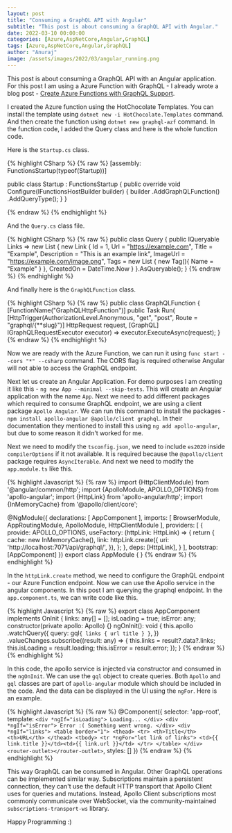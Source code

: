 ```yaml
---
layout: post
title: "Consuming a GraphQL API with Angular"
subtitle: "This post is about consuming a GraphQL API with Angular."
date: 2022-03-10 00:00:00
categories: [Azure,AspNetCore,Angular,GraphQL]
tags: [Azure,AspNetCore,Angular,GraphQL]
author: "Anuraj"
image: /assets/images/2022/03/angular_running.png
---
```

This post is about consuming a GraphQL API with an Angular application. For this post I am using a Azure Function with GraphQL - I already wrote a blog post - [Create Azure Functions with GraphQL Support](https://dotnetthoughts.net/create-azure-functions-with-graphql-support/).

I created the Azure function using the HotChocolate Templates. You can install the template using `dotnet new -i HotChocolate.Templates` command. And then create the function using `dotnet new graphql-azf` command. In the function code, I added the Query class and here is the whole function code.

Here is the `Startup.cs` class.

{% highlight CSharp %}
{% raw %}
[assembly: FunctionsStartup(typeof(Startup))]

public class Startup : FunctionsStartup
{
    public override void Configure(IFunctionsHostBuilder builder)
    {
        builder
            .AddGraphQLFunction()
            .AddQueryType<Query>();
    }
}

{% endraw %}
{% endhighlight %}

And the `Query.cs` class file.

{% highlight CSharp %}
{% raw %}
public class Query
{
    public IQueryable<Link> Links => new List<Link>
    {
        new Link
        {
            Id = 1,
            Url = "https://example.com",
            Title = "Example",
            Description = "This is an example link",
            ImageUrl = "https://example.com/image.png",
            Tags = new List<Tag> { new Tag(){ Name = "Example" } },
            CreatedOn = DateTime.Now
        }
    }.AsQueryable();
}
{% endraw %}
{% endhighlight %}

And finally here is the `GraphQLFunction` class.

{% highlight CSharp %}
{% raw %}
public class GraphQLFunction
{
    [FunctionName("GraphQLHttpFunction")]
    public Task<IActionResult> Run(
        [HttpTrigger(AuthorizationLevel.Anonymous, "get", "post", Route = "graphql/{**slug}")] 
        HttpRequest request,
        [GraphQL] 
        IGraphQLRequestExecutor executor)
        => executor.ExecuteAsync(request);
}
{% endraw %}
{% endhighlight %}

Now we are ready with the Azure Function, we can run it using `func start --cors "*" --csharp` command. The CORS flag is required otherwise Angular will not able to access the GraphQL endpoint.

Next let us create an Angular Application. For demo purposes I am creating it like this - `ng new App --minimal --skip-tests`. This will create an Angular application with the name `App`. Next we need to add different packages which required to consume GraphQL endpoint, we are using a client package `Apollo Angular`. We can run this command to install the packages - `npm install apollo-angular @apollo/client graphql`. In their documentation they mentioned to install this using `ng add apollo-angular`, but due to some reason it didn't worked for me.

Next we need to modify the `tsconfig.json`, we need to include `es2020` inside `compilerOptions` if it not available. It is required because the `@apollo/client` package requires `AsyncIterable`. And next we need to modify the `app.module.ts` like this.

{% highlight Javascript %}
{% raw %}
import {HttpClientModule} from '@angular/common/http';
import {ApolloModule, APOLLO_OPTIONS} from 'apollo-angular';
import {HttpLink} from 'apollo-angular/http';
import {InMemoryCache} from '@apollo/client/core';

@NgModule({
  declarations: [
    AppComponent
  ],
  imports: [
    BrowserModule,
    AppRoutingModule,
    ApolloModule,
    HttpClientModule
  ],
  providers: [
    {
      provide: APOLLO_OPTIONS,
      useFactory: (httpLink: HttpLink) => {
        return {
          cache: new InMemoryCache(),
          link: httpLink.create({
            uri: 'http://localhost:7071/api/graphql/',
          }),
        };
      },
      deps: [HttpLink],
    }
  ],
  bootstrap: [AppComponent]
})
export class AppModule { }
{% endraw %}
{% endhighlight %}

In the `httpLink.create` method, we need to configure the GraphQL endpoint - our Azure Function endpoint. Now we can use the Apollo service in the angular components. In this post I am querying the graphql endpoint. In the `app.component.ts`, we can write code like this.

{% highlight Javascript %}
{% raw %}
export class AppComponent implements OnInit {
links: any[] = [];
isLoading = true;
isError: any;
constructor(private apollo: Apollo) {}
ngOnInit(): void {
  this.apollo
  .watchQuery({
    query: gql`
      {
        links {
          url
          title
        }
      }
    `,
  })
  .valueChanges.subscribe((result: any) => {
    this.links = result?.data?.links;
    this.isLoading = result.loading;
    this.isError = result.error;
  });
}
{% endraw %}
{% endhighlight %}

In this code, the apollo service is injected via constructor and consumed in the `ngOnInit`. We can use the `gql` object to create queries. Both `Apollo` and `gql` classes are part of `apollo-angular` module which should be included in the code. And the data can be displayed in the UI using the `ngFor`. Here is an example.

{% highlight Javascript %}
{% raw %}
@Component({
  selector: 'app-root',
  template: `
    <div *ngIf="isLoading">
      Loading...
    </div>
    <div *ngIf="isError">
      Error :( Something went wrong.
    </div>
    <div *ngIf="links">
      <table border="1">
        <thead>
          <tr>
            <th>Title</th>
            <th>URL</th>
        </thead>
        <tbody>
          <tr *ngFor="let link of links">
            <td>{{ link.title }}</td><td>{{ link.url }}</td>
          </tr>
      </table>
    </div>
    <router-outlet></router-outlet>
  `,
  styles: []
})
{% endraw %}
{% endhighlight %}

This way GraphQL can be consumed in Angular. Other GraphQL operations can be implemented similar way. Subscriptions maintain a persistent connection, they can't use the default HTTP transport that Apollo Client uses for queries and mutations. Instead, Apollo Client subscriptions most commonly communicate over WebSocket, via the community-maintained `subscriptions-transport-ws` library.

Happy Programming :)